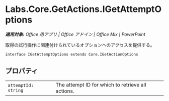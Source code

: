 
# <a name="labs.core.getactions.igetattemptoptions"></a>Labs.Core.GetActions.IGetAttemptOptions

 _**適用対象:** Office 用アプリ | Office アドイン | Office Mix | PowerPoint_

取得の試行操作に関連付けられているオプションへのアクセスを提供する。

```
interface IGetAttemptOptions extends Core.IGetActionOptions
```


## <a name="properties"></a>プロパティ


|||
|:-----|:-----|
| `attemptId: string`|The attempt ID for which to retrieve all actions.|
